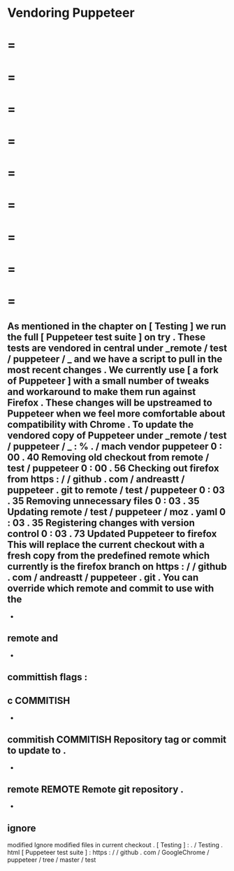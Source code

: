 Vendoring
Puppeteer
=
=
=
=
=
=
=
=
=
=
=
=
=
=
=
=
=
=
=
As
mentioned
in
the
chapter
on
[
Testing
]
we
run
the
full
[
Puppeteer
test
suite
]
on
try
.
These
tests
are
vendored
in
central
under
_remote
/
test
/
puppeteer
/
_
and
we
have
a
script
to
pull
in
the
most
recent
changes
.
We
currently
use
[
a
fork
of
Puppeteer
]
with
a
small
number
of
tweaks
and
workaround
to
make
them
run
against
Firefox
.
These
changes
will
be
upstreamed
to
Puppeteer
when
we
feel
more
comfortable
about
compatibility
with
Chrome
.
To
update
the
vendored
copy
of
Puppeteer
under
_remote
/
test
/
puppeteer
/
_
:
%
.
/
mach
vendor
puppeteer
0
:
00
.
40
Removing
old
checkout
from
remote
/
test
/
puppeteer
0
:
00
.
56
Checking
out
firefox
from
https
:
/
/
github
.
com
/
andreastt
/
puppeteer
.
git
to
remote
/
test
/
puppeteer
0
:
03
.
35
Removing
unnecessary
files
0
:
03
.
35
Updating
remote
/
test
/
puppeteer
/
moz
.
yaml
0
:
03
.
35
Registering
changes
with
version
control
0
:
03
.
73
Updated
Puppeteer
to
firefox
This
will
replace
the
current
checkout
with
a
fresh
copy
from
the
predefined
remote
which
currently
is
the
firefox
branch
on
https
:
/
/
github
.
com
/
andreastt
/
puppeteer
.
git
.
You
can
override
which
remote
and
commit
to
use
with
the
-
-
remote
and
-
-
committish
flags
:
-
c
COMMITISH
-
-
commitish
COMMITISH
Repository
tag
or
commit
to
update
to
.
-
-
remote
REMOTE
Remote
git
repository
.
-
-
ignore
-
modified
Ignore
modified
files
in
current
checkout
.
[
Testing
]
:
.
/
Testing
.
html
[
Puppeteer
test
suite
]
:
https
:
/
/
github
.
com
/
GoogleChrome
/
puppeteer
/
tree
/
master
/
test
